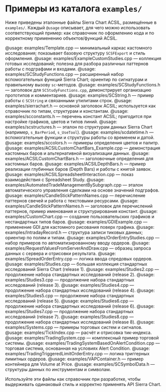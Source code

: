 # Примеры из каталога `examples/`

Ниже приведены эталонные файлы Sierra Chart ACSIL, размещённые в `examples/`. Каждый `@usage` описывает, для чего можно использовать соответствующий пример: как справочник по оформлению кода и по корректному применению объектов/функций ACSIL.

@usage: examples/Template.cpp — минимальный каркас кастомного исследования; показывает базовую структуру `SCSFExport` и стиль оформления.
@usage: examples/ExampleCustomStudies.cpp — коллекция готовых исследований; полезна для разбора различных паттернов работы с подграфами и входами.
@usage: examples/SCStudyFunctions.cpp — расширенный набор вспомогательных функций Sierra Chart; ориентир по сигнатурам и правильному вызову `sc`-методов.
@usage: examples/SCStudyFunctions.h — заголовок для `SCStudyFunctions.cpp`, демонстрирует организацию прототипов и комментариев.
@usage: examples/SCString.h — пример работы с `SCString` и связанными утилитами строк.
@usage: examples/sierrachart.h — основной заголовок ACSIL; используется как справочник по типам, структурам и константам.
@usage: examples/scconstants.h — перечень констант ACSIL; пригодится при настройке графиков, цветов и типов линий.
@usage: examples/scstructures.h — эталон по структурам данных Sierra Chart (например, `s_BarPeriod`, `s_UseTool`).
@usage: examples/scdatetime.h — вспомогательные функции и структуры работы со временем и датой.
@usage: examples/sccolors.h — примеры определения цветов и палитр.
@usage: examples/ACSILCustomChartBars_Example.cpp — демонстрация кастомных баров и альтернативной визуализации данных.
@usage: examples/ACSILCustomChartBars.h — заголовочные определения для кастомных баров.
@usage: examples/ACSILDepthBars.h — пример реализации глубинных баров (Depth Bars) и работы с книгой заявок.
@usage: examples/ACSILSpreadsheetInteraction.cpp — показ взаимодействия с Spreadsheet Study.
@usage: examples/AutomatedTradeManagementBySubgraph.cpp — эталон автоматического управления сделками на основе значений подграфов.
@usage: examples/CandleStickPatternNames.cpp — перечисление паттернов свечей и работа с текстовыми ресурсами.
@usage: examples/CandleStickPatternNames.h — заголовок для перечислений паттернов, пример именования и структурирования констант.
@usage: examples/CustomChart.cpp — создание пользовательских графиков и нестандартных типов баров.
@usage: examples/GDIExample.cpp — применение GDI для кастомного рисования поверх графика.
@usage: examples/IntradayRecord.h — структура записи тиковых данных; ориентир по полям и типам.
@usage: examples/OrderEntryStudies.cpp — набор примеров по автоматизированному вводу ордеров.
@usage: examples/RequestValuesFromServerAndDraw.cpp — образец запроса данных с сервера и отрисовки результата.
@usage: examples/SpreadOrderEntry.cpp — логика ввода спредовых ордеров.
@usage: examples/Studies.cpp — большая коллекция стандартных исследований Sierra Chart (release 1).
@usage: examples/Studies2.cpp — продолжение набора стандартных исследований (release 2).
@usage: examples/Studies3.cpp — продолжение набора стандартных исследований (release 3).
@usage: examples/Studies4.cpp — продолжение набора стандартных исследований (release 4).
@usage: examples/Studies5.cpp — продолжение набора стандартных исследований (release 5).
@usage: examples/Studies6.cpp — продолжение набора стандартных исследований (release 6).
@usage: examples/Studies7.cpp — продолжение набора стандартных исследований (release 7).
@usage: examples/Studies8.cpp — продолжение набора стандартных исследований (release 8).
@usage: examples/Systems.cpp — примеры торговых систем и сигналов.
@usage: examples/TickIndex.cpp — расчёт и отрисовка тик-индекса.
@usage: examples/TradingSystem.cpp — комплексный пример торговой системы.
@usage: examples/TradingSystemBasedOnAlertCondition.cpp — торговая система, основанная на условиях Alert Condition.
@usage: examples/TradingTriggeredLimitOrderEntry.cpp — логика триггерных лимитных ордеров.
@usage: examples/VAPContainer.h — пример контейнера для Volume at Price.
@usage: examples/SCSymbolData.h — структуры данных по инструментам и символам.

Используйте эти файлы как справочник при разработке, чтобы выдерживать одинаковый стиль и корректно применять API Sierra Chart.
